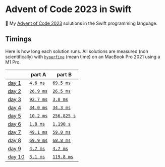 # Advent of Code 2023 in Swift

🎄 My [Advent of Code 2023](https://adventofcode.com/2023) solutions in the Swift programming language.

## Timings

Here is how long each solution runs. All solutions are measured (non scientifically) with [`hyperfine`](https://github.com/sharkdp/hyperfine) (mean time) on an MacBook Pro 2021 using a M1 Pro.

|                                                | part A                      | part B                        |
| ---------------------------------------------- | --------------------------- | ----------------------------- |
| [day 1](https://adventofcode.com/2023/day/1)   | [`4.6 ms`](./01/01a.swift)  | [`69.5 ms`](./01/01b.swift)   |
| [day 2](https://adventofcode.com/2023/day/2)   | [`26.9 ms`](./02/02a.swift) | [`26.5 ms`](./02/02b.swift)   |
| [day 3](https://adventofcode.com/2023/day/3)   | [`92.7 ms`](./35/03a.swift) | [`3.8 ms`](./03/03b.swift)    |
| [day 4](https://adventofcode.com/2023/day/4)   | [`34.0 ms`](./04/04a.swift) | [`34.3 ms`](./04/04b.swift)   |
| [day 5](https://adventofcode.com/2023/day/5)   | [`10.2 ms`](./05/05a.swift) | [`256.825 s`](./05/05b.swift) |
| [day 6](https://adventofcode.com/2023/day/6)   | [`1.8 ms`](./06/06a.swift)  | [`1.190 s`](./06/06b.swift)   |
| [day 7](https://adventofcode.com/2023/day/7)   | [`49.1 ms`](./07/07a.swift) | [`59.0 ms`](./07/07b.swift)   |
| [day 8](https://adventofcode.com/2023/day/8)   | [`69.9 ms`](./08/08a.swift) | [`68.8 ms`](./08/08b.swift)   |
| [day 9](https://adventofcode.com/2023/day/9)   | [`4.7 ms`](./09/09a.swift)  | [`4.7 ms`](./09/09b.swift)    |
| [day 10](https://adventofcode.com/2023/day/10) | [`3.1 ms`](./10/10a.swift)  | [`119.8 ms`](./10/10b.swift)  |
